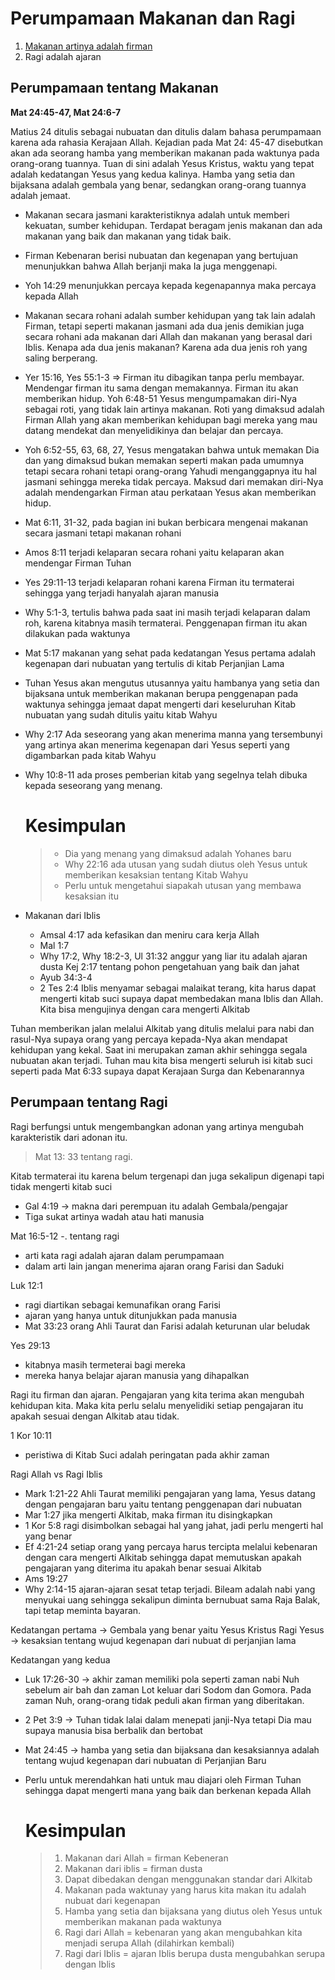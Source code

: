 # Perumpamaan Makanan dan Ragi

1. [Makanan artinya adalah firman](https://github.com/setiadijoe/KelasCenter154/blob/main/Perumpamaan%20Makanan%20dan%20Ragi.md)
2. Ragi adalah ajaran

## Perumpamaan tentang Makanan
   __Mat 24:45-47, Mat 24:6-7__<br>

Matius 24 ditulis sebagai nubuatan dan ditulis dalam bahasa perumpamaan karena ada rahasia Kerajaan Allah. Kejadian pada Mat 24: 45-47 disebutkan akan ada seorang hamba yang memberikan makanan pada waktunya pada orang-orang tuannya. Tuan di sini adalah Yesus Kristus, waktu yang tepat adalah kedatangan Yesus yang kedua kalinya. Hamba yang setia dan bijaksana adalah gembala yang benar, sedangkan orang-orang tuannya adalah jemaat.

- Makanan secara jasmani karakteristiknya adalah untuk memberi kekuatan, sumber kehidupan. Terdapat beragam jenis makanan dan ada makanan yang baik dan makanan yang tidak baik.
- Firman Kebenaran berisi nubuatan dan kegenapan yang bertujuan menunjukkan bahwa Allah berjanji maka Ia juga menggenapi.
- Yoh 14:29 menunjukkan percaya kepada kegenapannya maka percaya kepada Allah
- Makanan secara rohani adalah sumber kehidupan yang tak lain adalah Firman, tetapi seperti makanan jasmani ada dua jenis demikian juga secara rohani ada makanan dari Allah dan makanan yang berasal dari Iblis. Kenapa ada dua jenis makanan? Karena ada dua jenis roh yang saling berperang.
- Yer 15:16, Yes 55:1-3 => Firman itu dibagikan tanpa perlu membayar. Mendengar firman itu sama dengan memakannya. Firman itu akan memberikan hidup. Yoh 6:48-51 Yesus mengumpamakan diri-Nya sebagai roti, yang tidak lain artinya makanan. Roti yang dimaksud adalah Firman Allah yang akan memberikan kehidupan bagi mereka yang mau datang mendekat dan menyelidikinya dan belajar dan percaya.
- Yoh 6:52-55, 63, 68, 27, Yesus mengatakan bahwa untuk memakan Dia dan yang dimaksud bukan memakan seperti makan pada umumnya tetapi secara rohani tetapi orang-orang Yahudi menganggapnya itu hal jasmani sehingga mereka tidak percaya. Maksud dari memakan diri-Nya adalah mendengarkan Firman atau perkataan Yesus akan memberikan hidup.
- Mat 6:11, 31-32, pada bagian ini bukan berbicara mengenai makanan secara jasmani tetapi makanan rohani
- Amos 8:11 terjadi kelaparan secara rohani yaitu kelaparan akan mendengar Firman Tuhan
- Yes 29:11-13 terjadi kelaparan rohani karena Firman itu termaterai sehingga yang terjadi hanyalah ajaran manusia
- Why 5:1-3, tertulis bahwa pada saat ini masih terjadi kelaparan dalam roh, karena kitabnya masih termaterai. Penggenapan firman itu akan dilakukan pada waktunya
- Mat 5:17 makanan yang sehat pada kedatangan Yesus pertama adalah kegenapan dari nubuatan yang tertulis di kitab Perjanjian Lama
- Tuhan Yesus akan mengutus utusannya yaitu hambanya yang setia dan bijaksana untuk memberikan makanan berupa penggenapan pada waktunya sehingga jemaat dapat mengerti dari keseluruhan Kitab nubuatan yang sudah ditulis yaitu kitab Wahyu
- Why 2:17 Ada seseorang yang akan menerima manna yang tersembunyi yang artinya akan menerima kegenapan dari Yesus seperti yang digambarkan pada kitab Wahyu
- Why 10:8-11 ada proses pemberian kitab yang segelnya telah dibuka kepada seseorang yang menang.

  # Kesimpulan
  > - Dia yang menang yang dimaksud adalah Yohanes baru
  > - Why 22:16 ada utusan yang sudah diutus oleh Yesus untuk memberikan kesaksian tentang Kitab Wahyu
  > - Perlu untuk mengetahui siapakah utusan yang membawa kesaksian itu

- Makanan dari Iblis
  - Amsal 4:17 ada kefasikan dan meniru cara kerja Allah
  - Mal 1:7
  - Why 17:2, Why 18:2-3, Ul 31:32 anggur yang liar itu adalah ajaran dusta Kej 2:17 tentang pohon pengetahuan yang baik dan jahat
  - Ayub 34:3-4
  - 2 Tes 2:4 Iblis menyamar sebagai malaikat terang, kita harus dapat mengerti kitab suci supaya dapat membedakan mana Iblis dan Allah. Kita bisa mengujinya dengan cara mengerti Alkitab

Tuhan memberikan jalan melalui Alkitab yang ditulis melalui para nabi dan rasul-Nya supaya orang yang percaya kepada-Nya akan mendapat kehidupan yang kekal. Saat ini merupakan zaman akhir sehingga segala nubuatan akan terjadi. Tuhan mau kita bisa mengerti seluruh isi kitab suci seperti pada Mat 6:33 supaya dapat Kerajaan Surga dan Kebenarannya

## Perumpaan tentang Ragi

Ragi berfungsi untuk mengembangkan adonan yang artinya mengubah karakteristik dari adonan itu. 
>Mat 13: 33 tentang ragi.

Kitab termaterai itu karena belum tergenapi dan juga sekalipun digenapi tapi tidak mengerti kitab suci

- Gal 4:19 -> makna dari perempuan itu adalah Gembala/pengajar
- Tiga sukat artinya wadah atau hati manusia

Mat 16:5-12 -. tentang ragi
- arti kata ragi adalah ajaran dalam perumpamaan
- dalam arti lain jangan menerima ajaran orang Farisi dan Saduki

Luk 12:1
- ragi diartikan sebagai kemunafikan orang Farisi
- ajaran yang hanya untuk ditunjukkan pada manusia
- Mat 33:23 orang Ahli Taurat dan Farisi adalah keturunan ular beludak

Yes 29:13
- kitabnya masih termeterai bagi mereka
- mereka hanya belajar ajaran manusia yang dihapalkan

Ragi itu firman dan ajaran. Pengajaran yang kita terima akan mengubah kehidupan kita. Maka kita perlu selalu menyelidiki setiap pengajaran itu apakah sesuai dengan Alkitab atau tidak.

1 Kor 10:11
- peristiwa di Kitab Suci adalah peringatan pada akhir zaman

Ragi Allah vs Ragi Iblis
- Mark 1:21-22 Ahli Taurat memiliki pengajaran yang lama, Yesus datang dengan pengajaran baru yaitu tentang penggenapan dari nubuatan
- Mar 1:27 jika mengerti Alkitab, maka firman itu disingkapkan
- 1 Kor 5:8 ragi disimbolkan sebagai hal yang jahat, jadi perlu mengerti hal yang benar
- Ef 4:21-24 setiap orang yang percaya harus tercipta melalui kebenaran dengan cara mengerti Alkitab sehingga dapat memutuskan apakah pengajaran yang diterima itu apakah benar sesuai Alkitab
- Ams 19:27
- Why 2:14-15 ajaran-ajaran sesat tetap terjadi. Bileam adalah nabi yang menyukai uang sehingga sekalipun diminta bernubuat sama Raja Balak, tapi tetap meminta bayaran.

Kedatangan pertama -> Gembala yang benar yaitu Yesus Kristus
Ragi Yesus -> kesaksian tentang wujud kegenapan dari nubuat di perjanjian lama

Kedatangan yang kedua
- Luk 17:26-30 -> akhir zaman memiliki pola seperti zaman nabi Nuh sebelum air bah dan zaman Lot keluar dari Sodom dan Gomora. Pada zaman Nuh, orang-orang tidak peduli akan firman yang diberitakan.
- 2 Pet 3:9 -> Tuhan tidak lalai dalam menepati janji-Nya tetapi Dia mau supaya manusia bisa berbalik dan bertobat
- Mat 24:45 -> hamba yang setia dan bijaksana dan kesaksiannya adalah tentang wujud kegenapan dari nubuatan di Perjanjian Baru
- Perlu untuk merendahkan hati untuk mau diajari oleh Firman Tuhan sehingga dapat mengerti mana yang baik dan berkenan kepada Allah

  # Kesimpulan
  > 1. Makanan dari Allah = firman Kebeneran
  > 2. Makanan dari iblis = firman dusta
  > 3. Dapat dibedakan dengan menggunakan standar dari Alkitab
  > 4. Makanan pada waktunay yang harus kita makan itu adalah nubuat dari kegenapan
  > 5. Hamba yang setia dan bijaksana yang diutus oleh Yesus untuk memberikan makanan pada waktunya
  > 6. Ragi dari Allah = kebenaran yang akan mengubahkan kita menjadi serupa Allah (dilahirkan kembali)
  > 7. Ragi dari Iblis = ajaran Iblis berupa dusta mengubahkan serupa dengan Iblis
